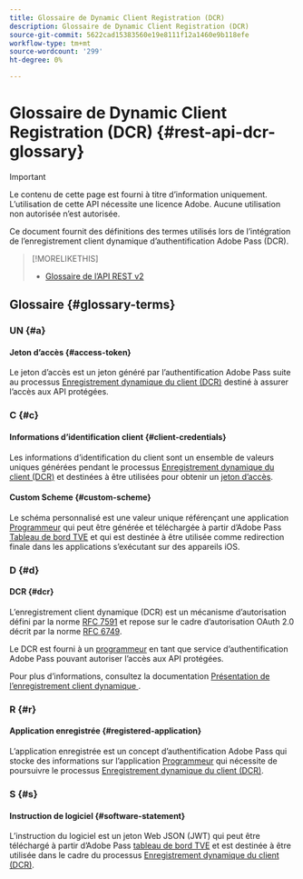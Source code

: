 ```yaml
---
title: Glossaire de Dynamic Client Registration (DCR)
description: Glossaire de Dynamic Client Registration (DCR)
source-git-commit: 5622cad15383560e19e8111f12a1460e9b118efe
workflow-type: tm+mt
source-wordcount: '299'
ht-degree: 0%

---
```


# Glossaire de Dynamic Client Registration (DCR) {#rest-api-dcr-glossary}

>[!IMPORTANT]
>
> Le contenu de cette page est fourni à titre d’information uniquement. L’utilisation de cette API nécessite une licence Adobe. Aucune utilisation non autorisée n’est autorisée.

Ce document fournit des définitions des termes utilisés lors de l’intégration de l’enregistrement client dynamique d’authentification Adobe Pass (DCR).

>[!MORELIKETHIS]
> 
> * [Glossaire de l’API REST v2](/help/authentication/integration-guide-programmers/rest-apis/rest-api-v2/rest-api-v2-glossary.md)

## Glossaire {#glossary-terms}

### UN {#a}

#### Jeton d’accès {#access-token}

Le jeton d’accès est un jeton généré par l’authentification Adobe Pass suite au processus [Enregistrement dynamique du client (DCR)](#dcr) destiné à assurer l’accès aux API protégées.

### C {#c}

#### Informations d’identification client {#client-credentials}

Les informations d’identification du client sont un ensemble de valeurs uniques générées pendant le processus [Enregistrement dynamique du client (DCR)](#dcr) et destinées à être utilisées pour obtenir un [jeton d’accès](#access-token).

#### Custom Scheme {#custom-scheme}

Le schéma personnalisé est une valeur unique référençant une application [Programmeur](/help/authentication/integration-guide-programmers/rest-apis/rest-api-v2/rest-api-v2-glossary.md#programmer) qui peut être générée et téléchargée à partir d’Adobe Pass [Tableau de bord TVE](/help/authentication/integration-guide-programmers/rest-apis/rest-api-v2/rest-api-v2-glossary.md#tve-dashboard) et qui est destinée à être utilisée comme redirection finale dans les applications s’exécutant sur des appareils iOS.

### D {#d}

#### DCR {#dcr}

L’enregistrement client dynamique (DCR) est un mécanisme d’autorisation défini par la norme [RFC 7591](https://datatracker.ietf.org/doc/html/rfc7591) et repose sur le cadre d’autorisation OAuth 2.0 décrit par la norme [RFC 6749](https://datatracker.ietf.org/doc/html/rfc6749).

Le DCR est fourni à un [programmeur](/help/authentication/integration-guide-programmers/rest-apis/rest-api-v2/rest-api-v2-glossary.md#programmer) en tant que service d’authentification Adobe Pass pouvant autoriser l’accès aux API protégées.

Pour plus d’informations, consultez la documentation [ Présentation de l’enregistrement client dynamique ](/help/authentication/integration-guide-programmers/rest-apis/rest-api-dcr/dynamic-client-registration-overview.md).

### R {#r}

#### Application enregistrée {#registered-application}

L’application enregistrée est un concept d’authentification Adobe Pass qui stocke des informations sur l’application [Programmeur](/help/authentication/integration-guide-programmers/rest-apis/rest-api-v2/rest-api-v2-glossary.md#programmer) qui nécessite de poursuivre le processus [Enregistrement dynamique du client (DCR)](#dcr).

### S {#s}

#### Instruction de logiciel {#software-statement}

L’instruction du logiciel est un jeton Web JSON (JWT) qui peut être téléchargé à partir d’Adobe Pass [tableau de bord TVE](/help/authentication/integration-guide-programmers/rest-apis/rest-api-v2/rest-api-v2-glossary.md#tve-dashboard) et est destinée à être utilisée dans le cadre du processus [Enregistrement dynamique du client (DCR)](#dcr).

